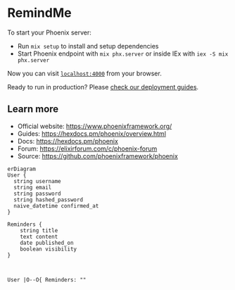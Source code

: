 # RemindMe

To start your Phoenix server:

  * Run `mix setup` to install and setup dependencies
  * Start Phoenix endpoint with `mix phx.server` or inside IEx with `iex -S mix phx.server`

Now you can visit [`localhost:4000`](http://localhost:4000) from your browser.

Ready to run in production? Please [check our deployment guides](https://hexdocs.pm/phoenix/deployment.html).

## Learn more

  * Official website: https://www.phoenixframework.org/
  * Guides: https://hexdocs.pm/phoenix/overview.html
  * Docs: https://hexdocs.pm/phoenix
  * Forum: https://elixirforum.com/c/phoenix-forum
  * Source: https://github.com/phoenixframework/phoenix

```mermaid
erDiagram
User {
  string username
  string email
  string password
  string hashed_password
  naive_datetime confirmed_at
}

Reminders {
    string title
    text content
    date published_on
    boolean visibility
}



User |O--O{ Reminders: ""
```